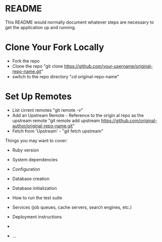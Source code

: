 # README

This README would normally document whatever steps are necessary to get the
application up and running.
# Clone Your Fork Locally
* Fork the repo
* Clone the repo "git clone https://github.com/your-username/original-repo-name.git"
* switch to the repo directory "cd original-repo-name"

# Set Up Remotes
* List cirrent remotes "git remote -v"
* Add an Upstream Remote - Reference to the origin al repo as the upstream remote
  "git remote add upstream https://github.com/original-author/original-repo-name.git"
* Fetch from 'Upstream' - "git fetch upstream"

Things you may want to cover:

* Ruby version

* System dependencies

* Configuration

* Database creation

* Database initialization

* How to run the test suite

* Services (job queues, cache servers, search engines, etc.)

* Deployment instructions
*

* ...
